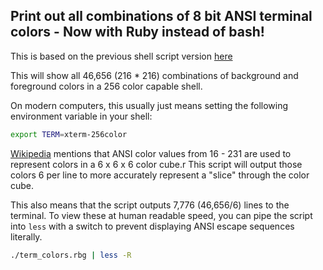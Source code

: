 
## Print out all combinations of 8 bit ANSI terminal colors - Now with Ruby instead of bash!

This is based on the previous shell script version [here](https://github.com/blitterated/term-colors)

This will show all 46,656 (216 * 216) combinations of background and foreground colors in a 256 color capable shell.

On modern computers, this usually just means setting the following environment variable in your shell:

   ```sh
   export TERM=xterm-256color
   ```

[Wikipedia](https://en.wikipedia.org/wiki/ANSI_escape_code#8-bit) mentions that ANSI color values from 16 - 231 are used to represent colors in a 6 x 6 x 6 color cube.r
This script will output those colors 6 per line to more accurately represent a "slice" through the color cube.

This also means that the script outputs 7,776 (46,656/6) lines to the terminal. To view these at human readable speed, you can pipe the script into `less` with a switch to prevent displaying ANSI escape sequences literally.

   ```sh
   ./term_colors.rbg | less -R
   ```
